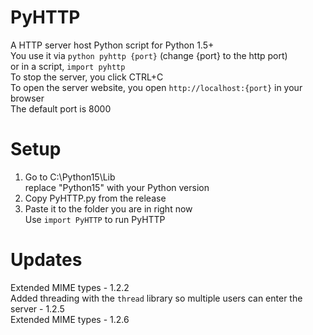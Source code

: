 # PyHTTP
A HTTP server host Python script for Python 1.5+ <br>
You use it via ```python pyhttp {port}``` (change {port} to the http port) <br>
or in a script, ```import pyhttp``` <br>
To stop the server, you click CTRL+C <br>
To open the server website, you open ```http://localhost:{port}``` in your browser <br>
The default port is 8000 <br>
# Setup <br>
1. Go to C:\Python15\Lib <br>
   replace "Python15" with your Python version <Br>
2. Copy PyHTTP.py from the release <br>
3. Paste it to the folder you are in right now <br>
Use ```import PyHTTP``` to run PyHTTP <Br>
# Updates
Extended MIME types - 1.2.2 <br>
Added threading with the ```thread``` library so multiple users can enter the server - 1.2.5 <br>
Extended MIME types - 1.2.6
